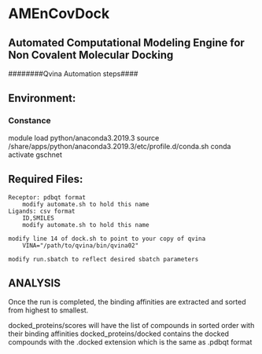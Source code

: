# AMEnCovDock
## Automated Computational Modeling Engine for Non Covalent Molecular Docking
########Qvina Automation steps####

## Environment:
### Constance

module load python/anaconda3.2019.3
source /share/apps/python/anaconda3.2019.3/etc/profile.d/conda.sh
conda activate gschnet

## Required Files:
	Receptor: pdbqt format
		modify automate.sh to hold this name
	Ligands: csv format
		ID,SMILES
		modify automate.sh to hold this name

	modify line 14 of dock.sh to point to your copy of qvina
    	VINA="/path/to/qvina/bin/qvina02"

	modify run.sbatch to reflect desired sbatch parameters


## ANALYSIS
Once the run is completed, the binding affinities are extracted and sorted from highest to smallest. 	

docked_proteins/scores will have the list of compounds in sorted order with their binding affinities
docked_proteins/docked contains the docked compounds with the .docked extension which is the same as .pdbqt format
